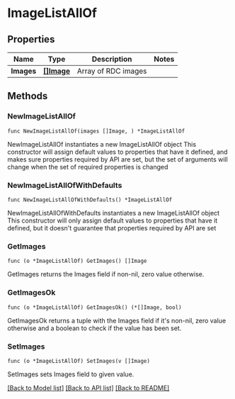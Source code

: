 # ImageListAllOf

## Properties

Name | Type | Description | Notes
------------ | ------------- | ------------- | -------------
**Images** | [**[]Image**](Image.md) | Array of RDC images | 

## Methods

### NewImageListAllOf

`func NewImageListAllOf(images []Image, ) *ImageListAllOf`

NewImageListAllOf instantiates a new ImageListAllOf object
This constructor will assign default values to properties that have it defined,
and makes sure properties required by API are set, but the set of arguments
will change when the set of required properties is changed

### NewImageListAllOfWithDefaults

`func NewImageListAllOfWithDefaults() *ImageListAllOf`

NewImageListAllOfWithDefaults instantiates a new ImageListAllOf object
This constructor will only assign default values to properties that have it defined,
but it doesn't guarantee that properties required by API are set

### GetImages

`func (o *ImageListAllOf) GetImages() []Image`

GetImages returns the Images field if non-nil, zero value otherwise.

### GetImagesOk

`func (o *ImageListAllOf) GetImagesOk() (*[]Image, bool)`

GetImagesOk returns a tuple with the Images field if it's non-nil, zero value otherwise
and a boolean to check if the value has been set.

### SetImages

`func (o *ImageListAllOf) SetImages(v []Image)`

SetImages sets Images field to given value.



[[Back to Model list]](../README.md#documentation-for-models) [[Back to API list]](../README.md#documentation-for-api-endpoints) [[Back to README]](../README.md)


